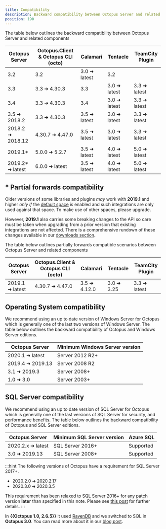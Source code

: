 ```yaml
---
title: Compatibility
description: Backward compatibility between Octopus Server and related components
position: 190
---
```


The table below outlines the backward compatibility between Octopus Server and related components

| Octopus Server    | Octopus.Client & Octopus CLI (octo) | Calamari         | Tentacle      | TeamCity Plugin  |
| --------------    | ----------------------------------- | ------------     | ------------  | ---------------  |
| 3.2               | 3.2                                 | 3.0 ➜ latest    | 3.2           |                  |
| 3.3               | 3.3 ➜ 4.30.3                       | 3.3              | 3.0 ➜ latest | 3.3 ➜ latest    |
| 3.4               | 3.3 ➜ 4.30.3                       | 3.4              | 3.0 ➜ latest | 3.3 ➜ latest    |
| 3.5 ➜ 2018.2     | 3.3 ➜ 4.30.3                       | 3.5 ➜ latest    | 3.0 ➜ latest | 3.3 ➜ latest    |
| 2018.2 ➜ 2018.12 | 4.30.7 ➜ 4.47.0                    | 3.5 ➜ latest    | 3.0 ➜ latest | 3.3 ➜ latest    |
| 2019.1*           | 5.0.0 ➜ 5.2.7                      | 3.5 ➜ latest    | 4.0 ➜ latest | 5.0 ➜ latest    |
| 2019.2* ➜ latest | 6.0.0 ➜ latest                     | 3.5 ➜ latest    | 4.0 ➜ latest | 5.0 ➜ latest    |

## &ast; Partial forwards compatibility

Older versions of some libraries and plugins _may_ work with **2019.1** and higher _only if_ the [default space](https://oc.to/default-space) is enabled and such integrations are only used against that space. To make use of other spaces, please upgrade.

However, **2019.1** also carries some breaking changes to the API so care must be taken when upgrading from a prior version that existing integrations are not affected. There is a comprehensive rundown of these changes available in our [downloads section](https://octopus.com/downloads/compare?from=2018.12.1&to=2019.1.0).

The table below outlines partially forwards compatible scenarios between Octopus Server and related components

| Octopus Server    | Octopus.Client & Octopus CLI (octo) | Calamari     | Tentacle    | TeamCity Plugin |
| --------------    | ----------------------------------- | --------     | --------    | --------------- |
| 2019.1  ➜ latest | 4.30.7 ➜ 4.47.0                    | 3.5 ➜ 4.12.0 | 3.0 ➜ 3.25 | 3.3 ➜ latest   |

## Operating System compatibility

We recommend using an up to date version of Windows Server for Octopus which is generally one of the last two versions of Windows Server. The table below outlines the backward compatibility of Octopus and Windows Server editions.

| Octopus Server    | Minimum Windows Server version
| --------------    | ----------------------------------- |
| 2020.1  ➜ latest  | Server 2012 R2+                     |
| 2019.4  ➜ 2019.13 | Server 2008 R2                       |
| 3.1  ➜ 2019.3     | Server 2008+                        |
| 1.0  ➜ 3.0        | Server 2003+                        |

## SQL Server compatibility

We recommend using an up to date version of SQL Server for Octopus which is generally one of the last versions of SQL Server for security, and performance benefits. The table below outlines the backward compatibility of Octopus and SQL Server editions.

| Octopus Server    | Minimum SQL Server version          | Azure SQL
| --------------    | ----------------------------------- |----------   |
| 2020.2.x ➜ latest  | SQL Server 2016+                    | Supported   |
| 3.0 ➜ 2019.13    | SQL Server 2008+                    | Supported   |

:::hint
The following versions of Octopus have a requirement for SQL Server 2017+.
- 2020.2.0 ➜ 2020.2.17
- 2020.3.0 ➜ 2020.3.5

This requirement has been relaxed to SQL Server 2016+ for any patch version **later** than specified in this note. Please see [this post](https://octopus.com/blog/raising-minimum-requirements-for-octopus-server) for further details.
:::

In **{{Octopus 1.0, 2.6.5}}** it used [RavenDB](https://ravendb.net/) and we switched to SQL in **Octopus 3.0**. You can read more about it in our [blog post](https://octopus.com/blog/3.0-switching-to-sql).
